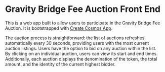 # Gravity Bridge Fee Auction Front End
This is a web app built to allow users to participate in the Gravity Bridge Fee Auction. It is bootstrapped with [Create Cosmos App]().

The auction process is straightforward: the list of auctions refreshes automatically every 30 seconds, providing users with the most current auction listings. Users have the option to bid on any auction within the list. By clicking on an individual auction, users can view its start and end times. Additionally, each auction displays the denomination of the token, the total amount, and the identity of the current highest bidder.